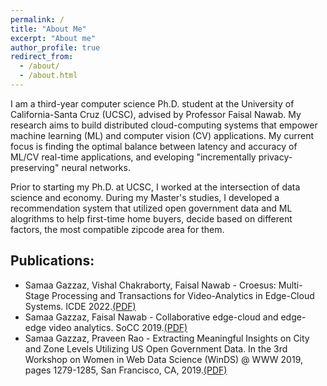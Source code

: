 ```yaml
---
permalink: /
title: "About Me"
excerpt: "About me"
author_profile: true
redirect_from: 
  - /about/
  - /about.html
---
```

I am a third-year computer science Ph.D. student at the University of California-Santa Cruz (UCSC), advised by Professor Faisal Nawab. My research aims to build distributed cloud-computing systems that empower machine learning (ML) and computer vision (CV) applications. My current focus is finding the optimal balance between latency and accuracy of ML/CV real-time applications, and eveloping "incrementally privacy-preserving" neural networks.

Prior to starting my Ph.D. at UCSC, I worked at the intersection of data science and economy. During my Master's studies, I developed a recommendation system that utilized open government data and ML alogrithms to help first-time home buyers, decide based on different factors, the most compatible zipcode area for them.



<h2>Publications:</h2>
<ul>
  <li>
    Samaa Gazzaz,  Vishal Chakraborty, Faisal Nawab - Croesus: Multi-Stage Processing and Transactions for Video-Analytics in Edge-Cloud Systems. ICDE 2022.<a href="https://arxiv.org/pdf/2201.00063.pdf">(PDF)</a>
  </li>
  <li>
    Samaa Gazzaz, Faisal Nawab - Collaborative edge-cloud and edge-edge video analytics. SoCC 2019.<a href="https://dl.acm.org/doi/pdf/10.1145/3357223.3366024">(PDF)</a>
  </li>
  <li>
    Samaa Gazzaz, Praveen Rao - Extracting Meaningful Insights on City and Zone Levels Utilizing US Open Government Data. In the 3rd Workshop on Women in Web Data Science (WinDS) @ WWW 2019, pages 1279-1285, San Francisco, CA, 2019.<a href="http://r.web.umkc.edu/raopr/OGDXplor-WinDS-2019.pdf">(PDF)</a>
  </li>
</ul>

